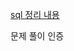 [sql 정리 내용](https://seemly-fuchsia-ae4.notion.site/Database-945b7e0734b64913ad4861f2e6776f15)

문제 풀이 인증
